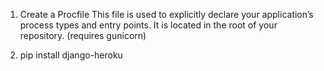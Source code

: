 1. Create a Procfile
This file is used to explicitly declare your application’s process types and entry points. It is located in the root of your repository.
(requires gunicorn)


2. pip install django-heroku

